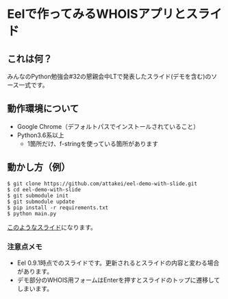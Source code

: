 # Eelで作ってみるWHOISアプリとスライド

## これは何？

みんなのPython勉強会#32の懇親会中LTで発表したスライド(デモを含む)のソース一式です。

## 動作環境について

- Google Chrome（デフォルトパスでインストールされていること）
- Python3.6系以上
    - 1箇所だけ、f-stringを使っている箇所があります

## 動かし方（例）

```
$ git clone https://github.com/attakei/eel-demo-with-slide.git
$ cd eel-demo-with-slide
$ git submodule init
$ git submodule update
$ pip install -r requirements.txt
$ python main.py
```

[このようなスライド](https://speakerdeck.com/attakei/eeldezuo-tutemiru-whoisapurito-suraido)になります。

### 注意点メモ

- Eel 0.9.1時点でのスライドです。更新されるとスライドの内容と変わる場合があります。
- デモ部分のWHOIS用フォームはEnterを押すとスライドのトップに遷移してしまいます。
